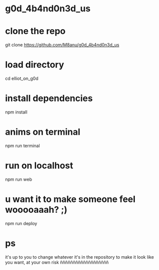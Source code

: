 # g0d_4b4nd0n3d_us

# clone the repo
git clone https://github.com/M8anu/g0d_4b4nd0n3d_us
# load directory
cd elliot_on_g0d

# install dependencies
npm install

# anims on terminal
npm run terminal

# run on localhost
npm run web

# u want it to make someone feel wooooaaah? ;)
npm run deploy

# ps

it's up to you to change whatever it's in the repository to make it look like you want, at your own risk ñññññññññññññññññññ
